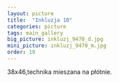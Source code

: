 ```yaml
---
layout: picture
title:  "Inkluzja 10"
categories: picture
tags: main_gallery
big_picture: inkluzj_9470_d.jpg
mini_picture: inkluzj_9470_m.jpg
order: 19
---
```

38x46,technika mieszana na płótnie.
